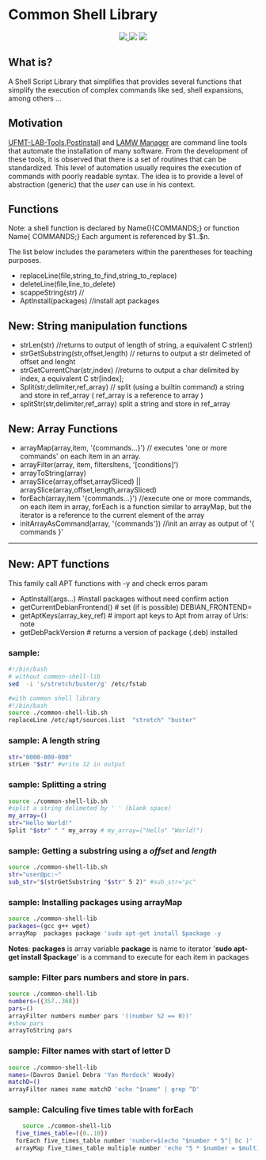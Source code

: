 # Common Shell Library
<p align="center">
	  <a href="https://github.com/DanielOliveiraSouza/common-shell-lib/archive/v0.2.0.zip"><img src="https://img.shields.io/badge/Release-v0.2.0-green"/> </a><img src="https://img.shields.io/badge/language-shell-blue"/> <a href="https://github.com/DanielOliveiraSouza/common-shell-lib/LICENSE.md"><img src="https://img.shields.io/github/license/danieloliveirasouza/common-shell-lib"/></a>
</p>

What is?
---
A  Shell Script Library that simplifies  that provides several functions that simplify the execution of complex commands like sed, shell expansions, among others ...

Motivation 
---
[UFMT-LAB-Tools](https://github.com/DanielOliveiraSouza/ufmt-cua-lab-tools),[PostInstall](https://github.com/DanielOliveiraSouza/Linux-PostInstall) and [LAMW Manager](https://github.com/DanielOliveiraSouza/LAMW4Linux-installer) are command line tools that automate the installation of many software.
From the development of these tools, it is observed that there is a set of routines that can be standardized.
This level of automation usually requires the execution of commands with poorly readable syntax. 
The idea is to provide a level of abstraction (generic) that the *user* can use in his context.



Functions
---
Note: a shell function is declared by Name(){COMMANDS;} or function Name{ COMMANDS;}
Each argument is referenced by \$1..\$n.

The list below includes the parameters within the parentheses for teaching purposes.
+ replaceLine(file,string_to_find,string_to_replace)
+ deleteLine(file,line_to_delete)
+ scappeString(str) //
+ AptInstall(packages) //install apt packages

New: String manipulation functions
---
+ strLen(str) //returns to output of length of string, a equivalent C strlen()
+ strGetSubstring(str,offset,length) // returns to output a str delimeted of offset and lenght
+ strGetCurrentChar(str,index) //returns to output a char delimited by index, a equivalent C str[index];
+ Split(str,delimiter,ref_array) // split (using a builtin command) a string and store in ref_array ( ref_array is a reference to array )
+ splitStr(str,delimiter,ref_array) split a string and store in ref_array

New: Array Functions
---
+ arrayMap(array,item, '{commands...}') // executes 'one or more commands' on each item in an array.
+ arrayFilter(array, item, filtersItens, '[conditions]')
+ arrayToString(array)
+ arraySlice(array,offset,arraySliced) || arraySlice(array,offset,length,arraySliced)
+ forEach(array,item '{commands...}') //execute one or more commands, on each item in array, forEach is a function similar to arrayMap, but the iterator is a reference to the current element of the array
+	initArrayAsCommand(array, '{commands'}) //init an array as output of '{ commands }'
---


New: APT functions
---
This family call APT functions with -y and check erros param
+ AptInstall(args...) #install packages without need confirm action
+ getCurrentDebianFrontend() # set (if is possible) DEBIAN_FRONTEND=
+ getAptKeys(array_key_ref) # import apt keys to Apt from array of Urls: note
+ getDebPackVersion # returns a version of package  (.deb) installed


### sample:

```bash
#!/bin/bash 
# without common-shell-lib
sed  -i 's/stretch/buster/g' /etc/fstab

#with common shell library
#!/bin/bash
source ./common-shell-lib.sh
replaceLine /etc/apt/sources.list  "stretch" "buster" 

  ```	
### sample: A length string
```bash
str="0000-000-000"
strLen "$str" #write 12 in output
```

### sample: Splitting a string 

```bash
source ./common-shell-lib.sh
#split a string delimeted by ' ' (blank space)
my_array=()
str="Hello World!"
Split "$str" " " my_array # my_array=("Hello" "World!")
```

### sample: Getting a substring using a *offset* and *length*
```bash
source ./common-shell-lib.sh
str="user@pc:~"
sub_str="$(strGetSubstring "$str" 5 2)" #sub_str="pc"
```

### sample: Installing packages using arrayMap
```bash
source ./common-shell-lib
packages=(gcc g++ wget)
arrayMap  packages package 'sudo apt-get install $package -y
```
**Notes**:
**packages** is array variable
**package** is name to iterator
'**sudo apt-get install $package**'  is a command to execute for each item in packages


### sample: Filter pars numbers and store in pars.
```bash
source ./common-shell-lib
numbers=({357..368})
pars=()
arrayFilter numbers number pars '((number %2 == 0))'
#show pars
arrayToString pars
```

### sample: Filter names with start of letter D
```bash
source ./common-shell-lib
names=(Davros Daniel Debra 'Yan Mordock' Woody)
matchD=()
arrayFilter names name matchD 'echo "$name" | grep ^D'
```

### sample: Calculing five times table with forEach
```bash
	source ./common-shell-lib
  five_times_table=({0..10})
  forEach five_times_table number 'number=$(echo "$number * 5"| bc )'
  arrayMap five_times_table multiple number 'echo "5 * $number = $multiple"' #printing five times table
```
